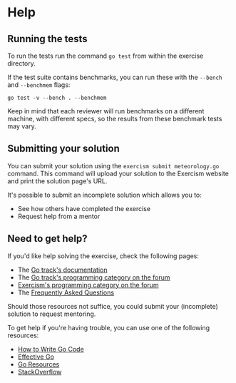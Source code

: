 # Help

## Running the tests

To run the tests run the command `go test` from within the exercise directory.

If the test suite contains benchmarks, you can run these with the `--bench` and `--benchmem`
flags:

    go test -v --bench . --benchmem

Keep in mind that each reviewer will run benchmarks on a different machine, with
different specs, so the results from these benchmark tests may vary.

## Submitting your solution

You can submit your solution using the `exercism submit meteorology.go` command.
This command will upload your solution to the Exercism website and print the solution page's URL.

It's possible to submit an incomplete solution which allows you to:

- See how others have completed the exercise
- Request help from a mentor

## Need to get help?

If you'd like help solving the exercise, check the following pages:

- The [Go track's documentation](https://exercism.org/docs/tracks/go)
- The [Go track's programming category on the forum](https://forum.exercism.org/c/programming/go)
- [Exercism's programming category on the forum](https://forum.exercism.org/c/programming/5)
- The [Frequently Asked Questions](https://exercism.org/docs/using/faqs)

Should those resources not suffice, you could submit your (incomplete) solution to request mentoring.

To get help if you're having trouble, you can use one of the following resources:

- [How to Write Go Code](https://golang.org/doc/code.html)
- [Effective Go](https://golang.org/doc/effective_go.html)
- [Go Resources](http://golang.org/help)
- [StackOverflow](http://stackoverflow.com/questions/tagged/go)
